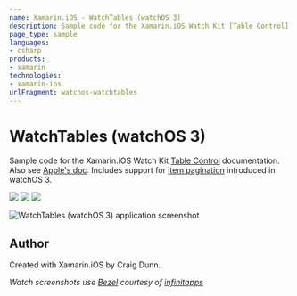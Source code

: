 ```yaml
---
name: Xamarin.iOS - WatchTables (watchOS 3)
description: Sample code for the Xamarin.iOS Watch Kit [Table Control] documentation. Also see [Apple's doc]. Includes support for [item pagination] introduced...
page_type: sample
languages:
- csharp
products:
- xamarin
technologies:
- xamarin-ios
urlFragment: watchos-watchtables
---
```

# WatchTables (watchOS 3) 

Sample code for the Xamarin.iOS Watch Kit [Table Control] documentation. Also see [Apple's doc]. Includes support for [item pagination] introduced in watchOS 3.

![](Screenshots/table-list-sml.png) ![](Screenshots/table-detail-sml.png) ![](Screenshots/table-scroll-sml.png) 

![WatchTables (watchOS 3)  application screenshot](Screenshots/table-detail-sml.png "WatchTables (watchOS 3)  application screenshot")

## Author

Created with Xamarin.iOS by Craig Dunn.

*Watch screenshots use [Bezel] courtesy of [infinitapps]*  

[Table Control]:http://developer.xamarin.com/guides/ios/watch/controls/table/
[Apple's doc]:https://developer.apple.com/reference/watchkit/wkinterfacetable
[item pagination]:https://developer.apple.com/reference/watchkit/wkinterfacetable#1682023
[Bezel]:http://infinitapps.com/bezel/
[infinitapps]:http://infinitapps.com/

